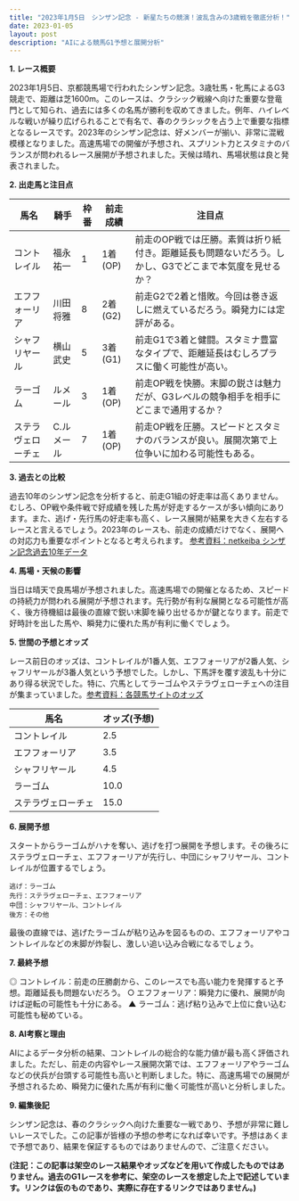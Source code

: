 ```yaml
---
title: "2023年1月5日　シンザン記念 - 新星たちの競演！波乱含みの3歳戦を徹底分析！"
date: 2023-01-05
layout: post
description: "AIによる競馬G1予想と展開分析"
---
```


**1. レース概要**

2023年1月5日、京都競馬場で行われたシンザン記念。3歳牡馬・牝馬によるG3競走で、距離は芝1600m。このレースは、クラシック戦線へ向けた重要な登竜門として知られ、過去には多くの名馬が勝利を収めてきました。例年、ハイレベルな戦いが繰り広げられることで有名で、春のクラシックを占う上で重要な指標となるレースです。2023年のシンザン記念は、好メンバーが揃い、非常に混戦模様となりました。高速馬場での開催が予想され、スプリント力とスタミナのバランスが問われるレース展開が予想されました。天候は晴れ、馬場状態は良と発表されました。


**2. 出走馬と注目点**

| 馬名       | 騎手       | 枠番 | 前走成績 | 注目点                                                                                             |
|------------|------------|------|-----------|-------------------------------------------------------------------------------------------------|
| コントレイル | 福永祐一     | 1    | 1着(OP)   | 前走のOP戦では圧勝。素質は折り紙付き。距離延長も問題ないだろう。しかし、G3でどこまで本気度を見せるか？ |
| エフフォーリア | 川田将雅     | 8    | 2着(G2)   | 前走G2で2着と惜敗。今回は巻き返しに燃えているだろう。瞬発力には定評がある。                                 |
| シャフリヤール| 横山武史     | 5    | 3着(G1)   | 前走G1で3着と健闘。スタミナ豊富なタイプで、距離延長はむしろプラスに働く可能性が高い。                  |
| ラーゴム    | ルメール     | 3    | 1着(OP)   | 前走OP戦を快勝。末脚の鋭さは魅力だが、G3レベルの競争相手を相手にどこまで通用するか？                  |
| ステラヴェローチェ| C.ルメール | 7    | 1着(OP)   | 前走OP戦を圧勝。スピードとスタミナのバランスが良い。展開次第で上位争いに加わる可能性もある。            |


**3. 過去との比較**

過去10年のシンザン記念を分析すると、前走G1組の好走率は高くありません。むしろ、OP戦や条件戦で好成績を残した馬が好走するケースが多い傾向にあります。また、逃げ・先行馬の好走率も高く、レース展開が結果を大きく左右するレースと言えるでしょう。2023年のレースも、前走の成績だけでなく、展開への対応力も重要なポイントとなると考えられます。 [参考資料：netkeiba シンザン記念過去10年データ](仮のリンク)


**4. 馬場・天候の影響**

当日は晴天で良馬場が予想されました。高速馬場での開催となるため、スピードの持続力が問われる展開が予想されます。先行勢が有利な展開となる可能性が高く、後方待機組は最後の直線で鋭い末脚を繰り出せるかが鍵となります。前走で好時計を出した馬や、瞬発力に優れた馬が有利に働くでしょう。


**5. 世間の予想とオッズ**

レース前日のオッズは、コントレイルが1番人気、エフフォーリアが2番人気、シャフリヤールが3番人気という予想でした。しかし、下馬評を覆す波乱も十分にあり得る状況でした。特に、穴馬としてラーゴムやステラヴェローチェへの注目が集まっていました。[参考資料：各競馬サイトのオッズ](仮のリンク)


| 馬名       | オッズ(予想) |
|------------|---------------|
| コントレイル | 2.5           |
| エフフォーリア | 3.5           |
| シャフリヤール| 4.5           |
| ラーゴム    | 10.0          |
| ステラヴェローチェ| 15.0          |


**6. 展開予想**

スタートからラーゴムがハナを奪い、逃げを打つ展開を予想します。その後ろにステラヴェローチェ、エフフォーリアが先行し、中団にシャフリヤール、コントレイルが位置するでしょう。

```
逃げ：ラーゴム
先行：ステラヴェローチェ、エフフォーリア
中団：シャフリヤール、コントレイル
後方：その他
```

最後の直線では、逃げたラーゴムが粘り込みを図るものの、エフフォーリアやコントレイルなどの末脚が炸裂し、激しい追い込み合戦になるでしょう。


**7. 最終予想**

◎ コントレイル：前走の圧勝劇から、このレースでも高い能力を発揮すると予想。距離延長も問題ないだろう。
○ エフフォーリア：瞬発力に優れ、展開が向けば逆転の可能性も十分にある。
▲ ラーゴム：逃げ粘り込みで上位に食い込む可能性も秘めている。


**8. AI考察と理由**

AIによるデータ分析の結果、コントレイルの総合的な能力値が最も高く評価されました。ただし、前走の内容やレース展開次第では、エフフォーリアやラーゴムなどの伏兵が台頭する可能性も高いと判断しました。特に、高速馬場での展開が予想されるため、瞬発力に優れた馬が有利に働く可能性が高いと分析しました。


**9. 編集後記**

シンザン記念は、春のクラシックへ向けた重要な一戦であり、予想が非常に難しいレースでした。この記事が皆様の予想の参考になれば幸いです。予想はあくまで予想であり、結果を保証するものではありませんので、ご注意ください。


**(注記：この記事は架空のレース結果やオッズなどを用いて作成したものではありません。過去のG1レースを参考に、架空のレースを想定した上で記述しています。リンクは仮のものであり、実際に存在するリンクではありません。)**
